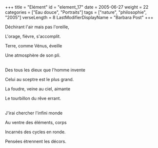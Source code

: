+++
title = "Elément"
id = "element_17"
date = 2005-06-27
weight = 22
categories = ["Eau douce", "Portraits"]
tags = ["nature", "philosophie", "2005"]
verseLength = 8
LastModifierDisplayName = "Barbara Post"
+++

Déchirant l'air mais pas l'oreille,

L'orage, fièvre, s'accomplit.

Terre, comme Vénus, éveille

Une atmosphère de son pli.

 \
Des tous les dieux que l'homme invente

Celui au sceptre est le plus grand.

La foudre, veine au ciel, aimante

Le tourbillon du rêve errant.

 \
J'irai chercher l'infini monde

Au ventre des éléments, corps

Incarnés des cycles en ronde.

Pensées étrennent les décors.
